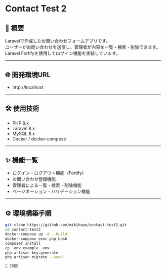 # Contact Test 2

## 📖 概要
Laravelで作成したお問い合わせフォームアプリです。  
ユーザーがお問い合わせを送信し、管理者が内容を一覧・検索・削除できます。  
Laravel Fortifyを使用してログイン機能を実装しています。

---

## 🌐 開発環境URL
- http://localhost

---

## 🛠 使用技術
- PHP 8.x  
- Laravel 8.x  
- MySQL 8.x  
- Docker / docker-compose  

---

## ✨ 機能一覧
- ログイン・ログアウト機能（Fortify）
- お問い合わせ登録機能
- 管理者による一覧・検索・削除機能
- ページネーション・バリデーション機能

---

## ⚙️ 環境構築手順
```bash
git clone https://github.com/mikihope/contact-test2.git
cd contact-test2
docker-compose up -d --build
docker-compose exec php bash
composer install
cp .env.example .env
php artisan key:generate
php artisan migrate --seed

🧩 ER図


